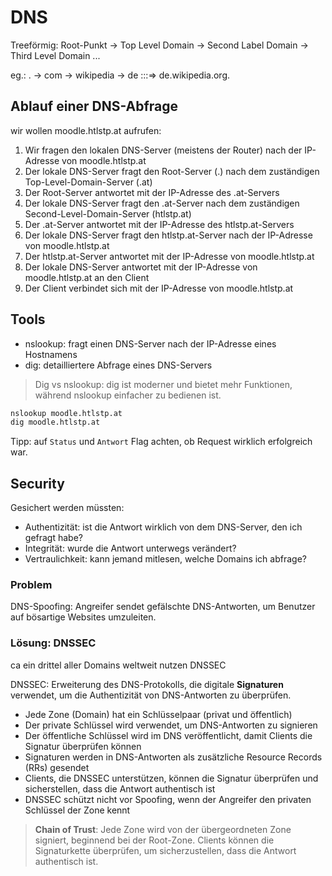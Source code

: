 # DNS

Treeförmig:
Root-Punkt -> Top Level Domain -> Second Label Domain -> Third Level Domain ...

eg.: . -> com -> wikipedia -> de :::=> de.wikipedia.org.

## Ablauf einer DNS-Abfrage

wir wollen moodle.htlstp.at aufrufen:

1. Wir fragen den lokalen DNS-Server (meistens der Router) nach der IP-Adresse von moodle.htlstp.at
2. Der lokale DNS-Server fragt den Root-Server (.) nach dem zuständigen Top-Level-Domain-Server (.at)
3. Der Root-Server antwortet mit der IP-Adresse des .at-Servers
4. Der lokale DNS-Server fragt den .at-Server nach dem zuständigen Second-Level-Domain-Server (htlstp.at)
5. Der .at-Server antwortet mit der IP-Adresse des htlstp.at-Servers
6. Der lokale DNS-Server fragt den htlstp.at-Server nach der IP-Adresse von moodle.htlstp.at
7. Der htlstp.at-Server antwortet mit der IP-Adresse von moodle.htlstp.at
8. Der lokale DNS-Server antwortet mit der IP-Adresse von moodle.htlstp.at an den Client
9. Der Client verbindet sich mit der IP-Adresse von moodle.htlstp.at

## Tools

- nslookup: fragt einen DNS-Server nach der IP-Adresse eines Hostnamens
- dig: detailliertere Abfrage eines DNS-Servers

> Dig vs nslookup: dig ist moderner und bietet mehr Funktionen, während nslookup einfacher zu bedienen ist.

```bash
nslookup moodle.htlstp.at
dig moodle.htlstp.at
```

Tipp: auf `Status` und `Antwort` Flag achten, ob Request wirklich erfolgreich war.

## Security

Gesichert werden müssten:

- Authentizität: ist die Antwort wirklich von dem DNS-Server, den ich gefragt habe?
- Integrität: wurde die Antwort unterwegs verändert?
- Vertraulichkeit: kann jemand mitlesen, welche Domains ich abfrage?

### Problem

DNS-Spoofing: Angreifer sendet gefälschte DNS-Antworten, um Benutzer auf bösartige Websites umzuleiten.

### Lösung: DNSSEC

ca ein drittel aller Domains weltweit nutzen DNSSEC

DNSSEC: Erweiterung des DNS-Protokolls, die digitale **Signaturen** verwendet, um die Authentizität von DNS-Antworten zu überprüfen.

- Jede Zone (Domain) hat ein Schlüsselpaar (privat und öffentlich)
- Der private Schlüssel wird verwendet, um DNS-Antworten zu signieren
- Der öffentliche Schlüssel wird im DNS veröffentlicht, damit Clients die Signatur überprüfen können
- Signaturen werden in DNS-Antworten als zusätzliche Resource Records (RRs) gesendet
- Clients, die DNSSEC unterstützen, können die Signatur überprüfen und sicherstellen, dass die Antwort authentisch ist
- DNSSEC schützt nicht vor Spoofing, wenn der Angreifer den privaten Schlüssel der Zone kennt

> **Chain of Trust**: Jede Zone wird von der übergeordneten Zone signiert, beginnend bei der Root-Zone. Clients können die Signaturkette überprüfen, um sicherzustellen, dass die Antwort authentisch ist.
